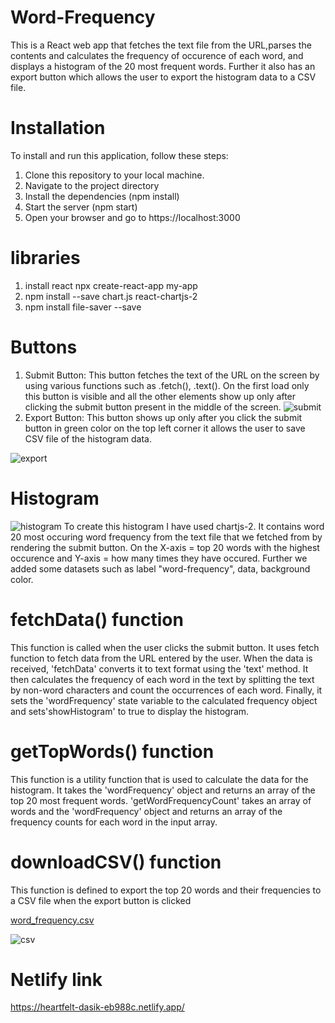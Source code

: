# Word-Frequency
This is a React web app that fetches the text file from the URL,parses the contents and calculates the frequency of occurence of each word, and displays a histogram of the 20 most frequent words. Further it also has an export button which allows the user to export the histogram data to a CSV file.
# Installation
To install and run this application, follow these steps:
1. Clone this repository to your local machine.
2. Navigate to the project directory
3. Install the dependencies (npm install)
4. Start the server (npm start)
5. Open your browser and go to https://localhost:3000 
# libraries
1. install react npx create-react-app my-app
2. npm install --save chart.js react-chartjs-2
3. npm install file-saver --save
# Buttons
1. Submit Button: This button fetches the text of the URL on the screen by using various functions such as .fetch(), .text(). On the first load only this button is visible and all the other elements show up only after clicking the submit button present in the middle of the screen.
![submit](https://github.com/shambhavi2209/tiny-project/assets/72241708/155ede4c-81c1-4ea1-9ec4-4225d10b3017)
2. Export Button: This button shows up only after you click the submit button in green color on the top left corner it allows the user to save CSV file of the histogram data.

![export](https://github.com/shambhavi2209/tiny-project/assets/72241708/1f0fefbf-2f89-484b-8654-5a9ef1caaf9f)
# Histogram
![histogram](https://github.com/shambhavi2209/tiny-project/assets/72241708/87a34779-2b1c-463c-bda9-14fbfdbecd18)
To create this histogram I have used chartjs-2. It contains word 20 most occuring word frequency from the text file that we fetched from by rendering the submit button. On the X-axis = top 20 words with the highest occurence and Y-axis = how many times they have occured. Further we added some datasets such as label "word-frequency", data, background color.
# fetchData() function
This function is called when the user clicks the submit button. It uses fetch function to fetch data from the URL entered by the user. When the data is received, 'fetchData' converts it to text format using the 'text' method. It then calculates the frequency of each word in the text by splitting the text by non-word characters and count the occurrences of each word. Finally, it sets the 'wordFrequency' state variable to the calculated frequency object and sets'showHistogram' to true to display the histogram.
# getTopWords() function
This function is a utility function that is used to calculate the data for the histogram. It takes the 'wordFrequency' object and returns an array of the top 20 most frequent words. 'getWordFrequencyCount' takes an array of words and the 'wordFrequency' object and returns an array of the frequency counts for each word in the input array.
# downloadCSV() function
This function is defined to export the top 20 words and their frequencies to a CSV file when the export button is clicked

[word_frequency.csv](https://github.com/shambhavi2209/tiny-project/files/11475186/word_frequency.csv)

![csv](https://github.com/shambhavi2209/tiny-project/assets/72241708/506a5379-305e-432c-b2ef-985a05ed17f5)

# Netlify link
https://heartfelt-dasik-eb988c.netlify.app/
